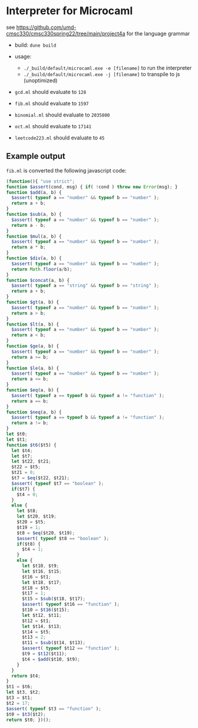 # Interpreter for Microcaml

see https://github.com/umd-cmsc330/cmsc330spring22/tree/main/project4a for the language grammar

- build: `dune build`
- usage:
  - `./_build/default/microcaml.exe -e [filename]` to run the interpreter
  - `./_build/default/microcaml.exe -j [filename]` to transpile to js (unoptimized)

- `gcd.ml` should evaluate to `128`
- `fib.ml` should evaluate to `1597`
- `binomial.ml` should evaluate to `2035800`
- `oct.ml` should evaluate to `17141`
- `leetcode223.ml` should evaluate to `45`

## Example output
`fib.ml` is converted the following javascript code:
```js
(function(){ "use strict";
function $assert(cond, msg) { if( !cond ) throw new Error(msg); }
function $add(a, b) {
  $assert( typeof a == "number" && typeof b == "number" );
  return a + b;
}
function $sub(a, b) {
  $assert( typeof a == "number" && typeof b == "number" );
  return a - b;
}
function $mul(a, b) {
  $assert( typeof a == "number" && typeof b == "number" );
  return a * b;
}
function $div(a, b) {
  $assert( typeof a == "number" && typeof b == "number" );
  return Math.floor(a/b);
}
function $concat(a, b) {
  $assert( typeof a == "string" && typeof b == "string" );
  return a + b;
}
function $gt(a, b) {
  $assert( typeof a == "number" && typeof b == "number" );
  return a > b;
}
function $lt(a, b) {
  $assert( typeof a == "number" && typeof b == "number" );
  return a < b;
}
function $ge(a, b) {
  $assert( typeof a == "number" && typeof b == "number" );
  return a >= b;
}
function $le(a, b) {
  $assert( typeof a == "number" && typeof b == "number" );
  return a <= b;
}
function $eq(a, b) {
  $assert( typeof a == typeof b && typeof a != "function" );
  return a == b;
}
function $neq(a, b) {
  $assert( typeof a == typeof b && typeof a != "function" );
  return a != b;
}
let $t0;
let $t1;
function $t6($t5) {
  let $t4;
  let $t7;
  let $t22, $t21;
  $t22 = $t5;
  $t21 = 0;
  $t7 = $eq($t22, $t21);
  $assert( typeof $t7 == "boolean" );
  if($t7) {
    $t4 = 0;
  }
  else {
    let $t8;
    let $t20, $t19;
    $t20 = $t5;
    $t19 = 1;
    $t8 = $eq($t20, $t19);
    $assert( typeof $t8 == "boolean" );
    if($t8) {
      $t4 = 1;
    }
    else {
      let $t10, $t9;
      let $t16, $t15;
      $t16 = $t1;
      let $t18, $t17;
      $t18 = $t5;
      $t17 = 1;
      $t15 = $sub($t18, $t17);
      $assert( typeof $t16 == "function" );
      $t10 = $t16($t15);
      let $t12, $t11;
      $t12 = $t1;
      let $t14, $t13;
      $t14 = $t5;
      $t13 = 2;
      $t11 = $sub($t14, $t13);
      $assert( typeof $t12 == "function" );
      $t9 = $t12($t11);
      $t4 = $add($t10, $t9);
    }
  }
  return $t4;
}
$t1 = $t6;
let $t3, $t2;
$t3 = $t1;
$t2 = 17;
$assert( typeof $t3 == "function" );
$t0 = $t3($t2);
return $t0; })();
```
